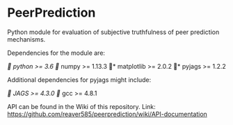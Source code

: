 # PeerPrediction

Python module for evaluation of subjective truthfulness of peer prediction mechanisms.

Dependencies for the module are:

* python >= 3.6
* numpy >= 1.13.3
* matplotlib >= 2.0.2
* pyjags >= 1.2.2

Additional dependencies for pyjags might include:

* JAGS >= 4.3.0
* gcc >= 4.8.1

API can be found in the Wiki of this repository.
Link: https://github.com/reaver585/peerprediction/wiki/API-documentation
